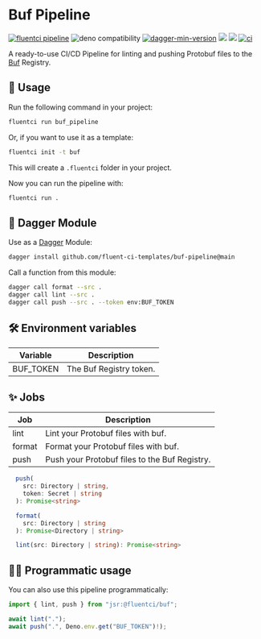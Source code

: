 # Buf Pipeline

[![fluentci pipeline](https://shield.fluentci.io/x/buf_pipeline)](https://pkg.fluentci.io/buf_pipeline)
![deno compatibility](https://shield.deno.dev/deno/^1.42)
[![dagger-min-version](https://shield.fluentci.io/dagger/v0.11.7)](https://dagger.io)
[![](https://jsr.io/badges/@fluentci/buf)](https://jsr.io/@fluentci/buf)
[![](https://img.shields.io/codecov/c/gh/fluent-ci-templates/buf-pipeline)](https://codecov.io/gh/fluent-ci-templates/buf-pipeline)
[![ci](https://github.com/fluent-ci-templates/buf-pipeline/actions/workflows/ci.yml/badge.svg)](https://github.com/fluent-ci-templates/buf-pipeline/actions/workflows/ci.yml)

A ready-to-use CI/CD Pipeline for linting and pushing Protobuf files to the [Buf](https://buf.build/) Registry.

## 🚀 Usage

Run the following command in your project:

```bash
fluentci run buf_pipeline
```

Or, if you want to use it as a template:

```bash
fluentci init -t buf
```

This will create a `.fluentci` folder in your project.

Now you can run the pipeline with:

```bash
fluentci run .
```

## 🧩 Dagger Module

Use as a [Dagger](https://dagger.io) Module:

```bash
dagger install github.com/fluent-ci-templates/buf-pipeline@main
```

Call a function from this module:

```bash
dagger call format --src .
dagger call lint --src .
dagger call push --src . --token env:BUF_TOKEN
```

## 🛠️ Environment variables

| Variable  | Description              |
| --------- | ------------------------ |
| BUF_TOKEN | The Buf Registry token. |

## ✨ Jobs

| Job    | Description                                   |
| ------ | --------------------------------------------- |
| lint   | Lint your Protobuf files with buf.            |
| format | Format your Protobuf files with buf.          |
| push   | Push your Protobuf files to the Buf Registry. |

```typescript
  push(
    src: Directory | string,
    token: Secret | string
  ): Promise<string>

  format(
    src: Directory | string
  ): Promise<Directory | string>

  lint(src: Directory | string): Promise<string>
```

## 👨‍💻 Programmatic usage

You can also use this pipeline programmatically:

```ts
import { lint, push } from "jsr:@fluentci/buf";

await lint(".");
await push(".", Deno.env.get("BUF_TOKEN")!);
```
